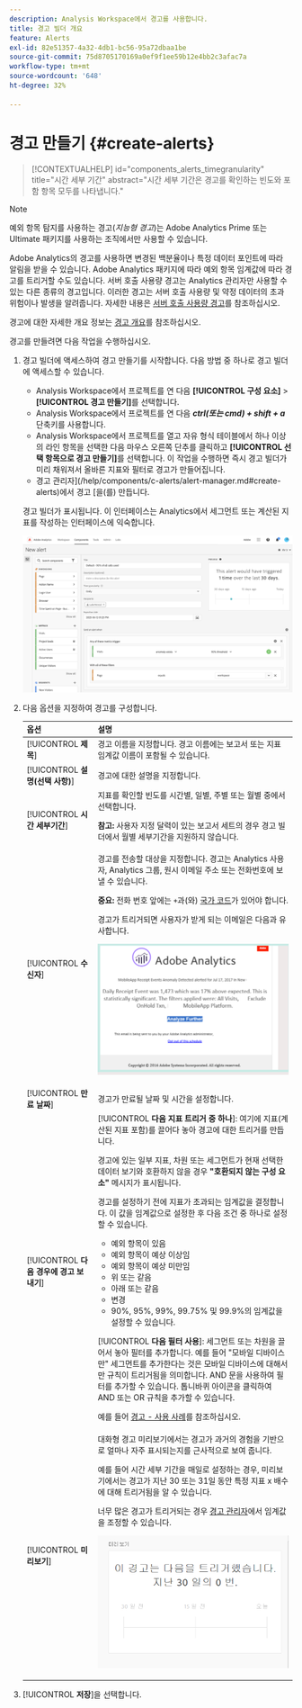 ```yaml
---
description: Analysis Workspace에서 경고를 사용합니다.
title: 경고 빌더 개요
feature: Alerts
exl-id: 82e51357-4a32-4db1-bc56-95a72dbaa1be
source-git-commit: 75d8705170169a0ef9f1ee59b12e4bb2c3afac7a
workflow-type: tm+mt
source-wordcount: '648'
ht-degree: 32%

---
```


# 경고 만들기 {#create-alerts}

<!-- markdownlint-disable MD034 -->

>[!CONTEXTUALHELP]
>id="components_alerts_timegranularity"
>title="시간 세부 기간"
>abstract="시간 세부 기간은 경고를 확인하는 빈도와 포함 항목 모두를 나타냅니다."

<!-- markdownlint-enable MD034 -->

>[!NOTE]
>
>예외 항목 탐지를 사용하는 경고(_지능형 경고_)는 Adobe Analytics Prime 또는 Ultimate 패키지를 사용하는 조직에서만 사용할 수 있습니다.

Adobe Analytics의 경고를 사용하면 변경된 백분율이나 특정 데이터 포인트에 따라 알림을 받을 수 있습니다. Adobe Analytics 패키지에 따라 예외 항목 임계값에 따라 경고를 트리거할 수도 있습니다. 서버 호출 사용량 경고는 Analytics 관리자만 사용할 수 있는 다른 종류의 경고입니다. 이러한 경고는 서버 호출 사용량 및 약정 데이터의 초과 위험이나 발생을 알려줍니다. 자세한 내용은 [서버 호출 사용량 경고](/help/admin/admin/c-server-call-usage/scu-alerts.md)를 참조하십시오.

경고에 대한 자세한 개요 정보는 [경고 개요](/help/components/c-alerts/intellligent-alerts.md)를 참조하십시오.

경고를 만들려면 다음 작업을 수행하십시오.

1. 경고 빌더에 액세스하여 경고 만들기를 시작합니다. 다음 방법 중 하나로 경고 빌더에 액세스할 수 있습니다.

   * Analysis Workspace에서 프로젝트를 연 다음 **[!UICONTROL 구성 요소]** > **[!UICONTROL 경고 만들기]**&#x200B;를 선택합니다.
   * Analysis Workspace에서 프로젝트를 연 다음 ***ctrl(또는 cmd) + shift + a*** 단축키를 사용합니다.
   * Analysis Workspace에서 프로젝트를 열고 자유 형식 테이블에서 하나 이상의 라인 항목을 선택한 다음 마우스 오른쪽 단추를 클릭하고 **[!UICONTROL 선택 항목으로 경고 만들기]**&#x200B;를 선택합니다. 이 작업을 수행하면 즉시 경고 빌더가 미리 채워져서 올바른 지표와 필터로 경고가 만들어집니다.
   * 경고 관리자](/help/components/c-alerts/alert-manager.md#create-alerts)에서 경고 [을(를) 만듭니다.

   경고 빌더가 표시됩니다. 이 인터페이스는 Analytics에서 세그먼트 또는 계산된 지표를 작성하는 인터페이스에 익숙합니다.

   ![](assets/alert-builder.png)

1. 다음 옵션을 지정하여 경고를 구성합니다.

   | 옵션 | 설명 |
   |---------|----------|
   | [!UICONTROL **제목**] | 경고 이름을 지정합니다. 경고 이름에는 보고서 또는 지표 임계값 이름이 포함될 수 있습니다. |
   | [!UICONTROL **설명(선택 사항)**] | 경고에 대한 설명을 지정합니다. |
   | [!UICONTROL **시간 세부기간**] | 지표를 확인할 빈도를 시간별, 일별, 주별 또는 월별 중에서 선택합니다.<p><b>참고:</b> 사용자 지정 달력이 있는 보고서 세트의 경우 경고 빌더에서 월별 세부기간을 지원하지 않습니다.<!--true?--></p> |
   | [!UICONTROL **수신자**] | 경고를 전송할 대상을 지정합니다. 경고는 Analytics 사용자, Analytics 그룹, 원시 이메일 주소 또는 전화번호에 보낼 수 있습니다.<p><b>중요:</b> 전화 번호 앞에는 `+`과(와) [국가 코드](https://countrycode.org/)가 있어야 합니다.</p><p>경고가 트리거되면 사용자가 받게 되는 이메일은 다음과 유사합니다.</p><p>![](assets/alerts-email.PNG)</p> |
   | [!UICONTROL **만료 날짜**] | 경고가 만료될 날짜 및 시간을 설정합니다. |
   | [!UICONTROL **다음 경우에 경고 보내기**] | [!UICONTROL **다음 지표 트리거 중 하나**]: 여기에 지표(계산된 지표 포함)를 끌어다 놓아 경고에 대한 트리거를 만듭니다.<p>경고에 있는 일부 지표, 차원 또는 세그먼트가 현재 선택한 데이터 보기와 호환하지 않을 경우 **&quot;호환되지 않는 구성 요소&quot;** 메시지가 표시됩니다.</p><p>경고를 설정하기 전에 지표가 초과되는 임계값을 결정합니다. 이 값을 임계값으로 설정한 후 다음 조건 중 하나로 설정할 수 있습니다.</p><ul><li>예외 항목이 있음</li><li>예외 항목이 예상 이상임</li><li>예외 항목이 예상 미만임</li><li>위 또는 같음</li><li>아래 또는 같음</li><li>변경</li><li>90%, 95%, 99%, 99.75% 및 99.9%의 임계값을 설정할 수 있습니다.</li></ul><p>[!UICONTROL **다음 필터 사용**]: 세그먼트 또는 차원을 끌어서 놓아 필터를 추가합니다. 예를 들어 &quot;모바일 디바이스만&quot; 세그먼트를 추가한다는 것은 모바일 디바이스에 대해서만 규칙이 트리거됨을 의미합니다. AND 문을 사용하여 필터를 추가할 수 있습니다. 톱니바퀴 아이콘을 클릭하여 AND 또는 OR 규칙을 추가할 수 있습니다.</p><p>예를 들어 [경고 - 사용 사례](/help/components/c-alerts/alerts-use-cases.md)를 참조하십시오.</p> |
   | [!UICONTROL **미리보기**] | 대화형 경고 미리보기에서는 경고가 과거의 경험을 기반으로 얼마나 자주 표시되는지를 근사적으로 보여 줍니다.<p>예를 들어 시간 세부 기간을 매일로 설정하는 경우, 미리보기에서는 경고가 지난 30 또는 31일 동안 특정 지표 x 배수에 대해 트리거됨을 알 수 있습니다.</p><p>너무 많은 경고가 트리거되는 경우 [경고 관리자](/help/components/c-alerts/alert-manager.md)에서 임계값을 조정할 수 있습니다.</p><p>![](assets/alert_preview.png)</p> |

1. [!UICONTROL **저장**]&#x200B;을 선택합니다.
